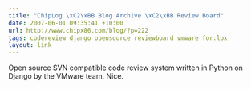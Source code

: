 ```yaml
---
title: "ChipLog \xC2\xBB Blog Archive \xC2\xBB Review Board"
date: 2007-06-01 09:35:41 +10:00
url: http://www.chipx86.com/blog/?p=222
tags: codereview django opensource reviewboard vmware for:lox
layout: link
---
```

Open source SVN compatible code review system written in Python on Django by the VMware team. Nice.
